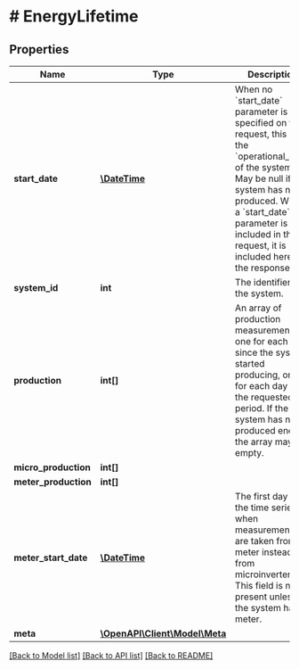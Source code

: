 # # EnergyLifetime

## Properties

Name | Type | Description | Notes
------------ | ------------- | ------------- | -------------
**start_date** | [**\DateTime**](\DateTime.md) | When no &#x60;start_date&#x60; parameter is specified on the request, this is the &#x60;operational_date&#x60; of the system. May be null if system has never produced. When a &#x60;start_date&#x60; parameter is included in the request, it is included here in the response. |
**system_id** | **int** | The identifier of the system. |
**production** | **int[]** | An array of production measurements, one for each day since the system started producing, or one for each day of the requested period. If the system has never produced energy, the array may be empty. |
**micro_production** | **int[]** |  |
**meter_production** | **int[]** |  |
**meter_start_date** | [**\DateTime**](\DateTime.md) | The first day in the time series when measurements are taken from a meter instead of from microinverters. This field is not present unless the system has a meter. |
**meta** | [**\OpenAPI\Client\Model\Meta**](Meta.md) |  |

[[Back to Model list]](../../README.md#models) [[Back to API list]](../../README.md#endpoints) [[Back to README]](../../README.md)
